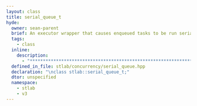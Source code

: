 ```yaml
---
layout: class
title: serial_queue_t
hyde:
  owner: sean-parent
  brief: An executor wrapper that causes enqueued tasks to be run serially.
  tags:
    - class
  inline:
    description:
      - "***********************************************************************************************"
  defined_in_file: stlab/concurrency/serial_queue.hpp
  declaration: "\nclass stlab::serial_queue_t;"
  dtor: unspecified
  namespace:
    - stlab
    - v3
---
```

